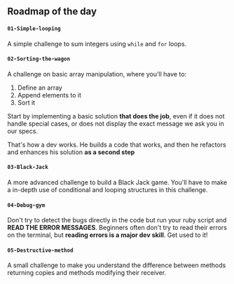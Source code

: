 ## Roadmap of the day

#### `01-Simple-looping`

A simple challenge to sum integers using `while` and `for` loops.

#### `02-Sorting-the-wagon`

A challenge on basic array manipulation, where you'll have to:

1. Define an array
1. Append elements to it
1. Sort it

Start by implementing a basic solution **that does the job**, even if it does not handle special cases, or does not display the exact message we ask you in our specs.

That's how a dev works. He builds a code that works, and then he refactors and enhances his solution **as a second step**


#### `03-Black-Jack`

A more advanced challenge to build a Black Jack game. You'll have to make a in-depth use of conditional and looping structures in this challenge.

#### `04-Debug-gym`

Don't try to detect the bugs directly in the code but run your ruby script and **READ THE ERROR MESSAGES**. Beginners often don't try to read their errors on the terminal, but **reading errors is a major dev skill**. Get used to it!

#### `05-Destructive-method`

A small challenge to make you understand the difference between methods returning copies and methods modifying their receiver.




